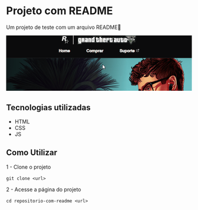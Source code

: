 # Projeto com README
Um projeto de teste com um arquivo README👾

[<img src="./tela.gif" alt="gif da tela inicial do projeto GTA">](https://linefog.github.io/projeto-gta/)

## Tecnologias utilizadas
- HTML
- CSS
- JS

## Como Utilizar

1 - Clone o projeto
```
git clone <url>
```
 2 - Acesse a página do projeto
```
cd repositorio-com-readme <url>
```



